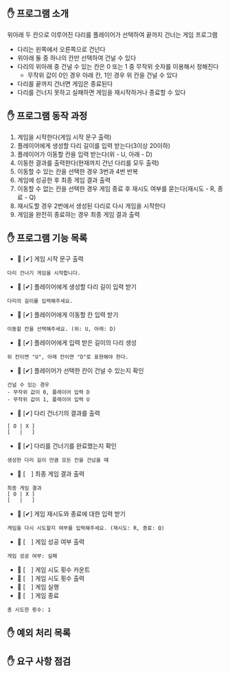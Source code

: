 ## ✋ 프로그램 소개
위아래 두 칸으로 이루어진 다리를 플레이어가 선택하여 끝까지 건너는 게임 프로그램
- 다리는 왼쪽에서 오른쪽으로 건넌다
- 위아래 둘 중 하나의 칸만 선택하여 건널 수 있다
- 다리의 위아래 중 건널 수 있는 칸은 0 또는 1 중 무작위 숫자를 이용해서 정해진다
  - 무작위 값이 0인 경우 아래 칸, 1인 경우 위 칸을 건널 수 있다
- 다리를 끝까지 건너면 게임은 종료된다
- 다리를 건너지 못하고 실패하면 게임을 재시작하거나 종료할 수 있다

## ✋ 프로그램 동작 과정
1. 게임을 시작한다(게임 시작 문구 출력)
2. 플레이어에게 생성할 다리 길이를 입력 받는다(3이상 20이하)
3. 플레이어가 이동할 칸을 입력 받는다(위 - U, 아래 - D)
4. 이동한 결과를 출력한다(현재까지 건넌 다리를 모두 출력)
5. 이동할 수 있는 칸을 선택한 경우 3번과 4번 반복
6. 게임에 성공한 후 최종 게임 결과 출력
7. 이동할 수 없는 칸을 선택한 경우 게임 종료 후 재시도 여부를 묻는다(재시도 - R, 종료 - Q)
8. 재시도할 경우 2번에서 생성된 다리로 다시 게임을 시작한다
9. 게임을 완전히 종료햐는 경우 최종 게임 결과 출력

## ✋ 프로그램 기능 목록
- 🚩 [✔] 게임 시작 문구 출력
```
다리 건너기 게임을 시작합니다.
```

- 🚩 [✔] 플레이어에게 생성할 다리 길이 입력 받기
```
다리의 길이를 입력해주세요.
```

- 🚩 [✔] 플레이어에게 이동할 칸 입력 받기
```
이동할 칸을 선택해주세요. (위: U, 아래: D)
```

- 🚩 [✔] 플레이어에게 입력 받은 길이의 다리 생성
```
위 칸이면 "U", 아래 칸이면 "D"로 표현해야 한다.
```

- 🚩 [✔] 플레이어가 선택한 칸이 건널 수 있는지 확인
```
건널 수 있는 경우
- 무작위 값이 0, 플레이어 입력 D
- 무작위 값이 1, 플레이어 입력 U
```

- 🚩 [✔] 다리 건너기의 결과를 출력
```
[ O | X ]
[   |   ]
```

- 🚩 [✔] 다리를 건너기를 완료했는지 확인
```
생성한 다리 길이 만큼 모든 칸을 건넜을 때
```

- 🚩 [　] 최종 게임 결과 출력
```
최종 게임 결과
[ O | X ]
[   |   ]
```

- 🚩 [✔] 게임 재시도와 종료에 대한 입력 받기
```
게임을 다시 시도할지 여부를 입력해주세요. (재시도: R, 종료: Q)
```

- 🚩 [　] 게임 성공 여부 출력
```
게임 성공 여부: 실패
```

- 🚩 [　] 게임 시도 횟수 카운트
- 🚩 [　] 게임 시도 횟수 출력
- 🚩 [　] 게임 실행
- 🚩 [　] 게임 종료
```
총 시도한 횟수: 1
```

## ✋ 예외 처리 목록

## ✋ 요구 사항 점검
